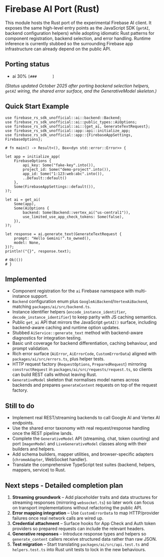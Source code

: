 # Firebase AI Port (Rust)

This module hosts the Rust port of the experimental Firebase AI client. It exposes the same high-level entry points as the JavaScript SDK (`getAI`, backend configuration helpers) while adopting idiomatic Rust patterns for component registration, backend selection, and error handling. Runtime inference is currently stubbed so the surrounding Firebase app infrastructure can already depend on the public API.

## Porting status
- ai 30% `[###       ]`

*(Status updated October 2025 after porting backend selection helpers, `getAI` wiring, the shared error surface, and the GenerativeModel skeleton.)*

## Quick Start Example

```rust,no_run
use firebase_rs_sdk_unofficial::ai::backend::Backend;
use firebase_rs_sdk_unofficial::ai::public_types::AiOptions;
use firebase_rs_sdk_unofficial::ai::{get_ai, GenerateTextRequest};
use firebase_rs_sdk_unofficial::app::api::initialize_app;
use firebase_rs_sdk_unofficial::app::{FirebaseAppSettings, FirebaseOptions};

# fn main() -> Result<(), Box<dyn std::error::Error>> {

let app = initialize_app(
    FirebaseOptions {
        api_key: Some("fake-key".into()),
        project_id: Some("demo-project".into()),
        app_id: Some("1:123:web:abc".into()),
        ..Default::default()
    },
    Some(FirebaseAppSettings::default()),
)?;

let ai = get_ai(
    Some(app),
    Some(AiOptions {
        backend: Some(Backend::vertex_ai("us-central1")),
        use_limited_use_app_check_tokens: Some(false),
    }),
)?;

let response = ai.generate_text(GenerateTextRequest {
    prompt: "Hello Gemini!".to_owned(),
    model: None,
})?;
println!("{}", response.text);

# Ok(())
# }
```

## Implemented
- Component registration for the `ai` Firebase namespace with multi-instance support.
- `Backend` configuration enum plus `GoogleAiBackend`/`VertexAiBackend`, matching `packages/ai/src/backend.ts`.
- Instance identifier helpers (`encode_instance_identifier`, `decode_instance_identifier`) to keep parity with JS caching semantics.
- Public `get_ai` API that mirrors the JavaScript `getAI()` surface, including backend-aware caching and runtime option updates.
- Stubbed `AiService::generate_text` method with backend-aware diagnostics for integration testing.
- Basic unit coverage for backend differentiation, caching behaviour, and prompt validation.
- Rich error surface (`AiError`, `AiErrorCode`, `CustomErrorData`) aligned with `packages/ai/src/errors.ts`, plus helper tests.
- HTTP request factory (`RequestOptions`, `PreparedRequest`) mirroring `constructRequest` in `packages/ai/src/requests/request.ts`, so clients can build REST calls without leaving Rust.
- `GenerativeModel` skeleton that normalises model names across backends and prepares `generateContent` requests on top of the request factory.

## Still to do
- Implement real REST/streaming backends to call Google AI and Vertex AI endpoints.
- Use the shared error taxonomy with real request/response handling once the REST pipeline lands.
- Complete the `GenerativeModel` API (streaming, chat, token counting) and port `ImagenModel` and `LiveGenerativeModel` classes along with their builders and helpers.
- Add schema builders, mapper utilities, and browser-specific adapters (`chromeAdapter`, WebSocket handler).
- Translate the comprehensive TypeScript test suites (backend, helpers, mappers, service) to Rust.

## Next steps - Detailed completion plan
1. **Streaming groundwork** – Add placeholder traits and data structures for streaming responses (mirroring `websocket.ts`) so later work can focus on transport implementations without refactoring the public API.
2. **Error mapping integration** – Use `CustomErrorData` to map HTTP/provider failures once real network calls are wired up.
3. **Credential attachment** – Surface hooks for App Check and Auth token providers so prepared requests can include the relevant headers.
4. **Generative responses** – Introduce response types and helpers so `generate_content` callers receive structured data rather than raw JSON.
5. **Test migration** – Start translating `packages/ai/src/api.test.ts` and `helpers.test.ts` into Rust unit tests to lock in the new behaviours.
